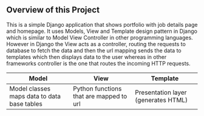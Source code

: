 <h2> Overview of this Project </h2>

This is a simple Django application that shows portfolio with job details page and homepage. It uses Models, View and Template design pattern in Django which is similar to Model View Controller in other programming languages. However in Django the View acts as a controller, routing the requests to database to fetch the data and then the url mapping sends the data to templates which then displays data to the user whereas in other frameworks controller is the one that routes the incoming HTTP requests. 


Model | View | Template   
------ | ---- | -----------
Model classes maps data to data base tables | Python functions that are mapped to url | Presentation layer (generates HTML)